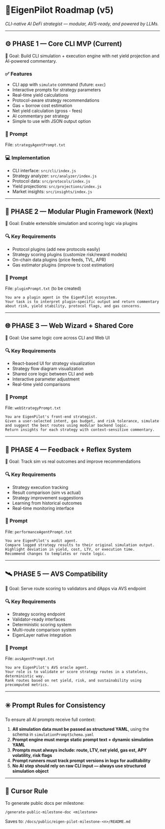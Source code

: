 # 📍EigenPilot Roadmap (v5)

*CLI-native AI DeFi strategist — modular, AVS-ready, and powered by LLMs.*

---

## ⚙️ PHASE 1 — Core CLI MVP (Current)

🎯 Goal: Build CLI simulation + execution engine with net yield projection and AI-powered commentary.

### ✅ Features
- CLI app with `simulate` command (future: `exec`)
- Interactive prompts for strategy parameters
- Real-time yield calculations
- Protocol-aware strategy recommendations
- Gas + borrow cost estimation
- Net yield calculation (gross - fees)
- AI commentary per strategy
- Simple to use with JSON output option

### 🧠 Prompt
File: `strategyAgentPrompt.txt`

### 💻 Implementation
- CLI interface: `src/cli/index.js`
- Strategy analyzer: `src/analyzer/index.js`
- Protocol data: `src/protocols/index.js`
- Yield projections: `src/projections/index.js`
- Market insights: `src/insights/index.js`

---

## 🧱 PHASE 2 — Modular Plugin Framework (Next)

🎯 Goal: Enable extensible simulation and scoring logic via plugins

### 🔍 Key Requirements
- Protocol plugins (add new protocols easily)
- Strategy scoring plugins (customize risk/reward models)
- On-chain data plugins (price feeds, TVL, APR)
- Gas estimator plugins (improve tx cost estimation)

### 🧠 Prompt
File: `pluginPrompt.txt` (to be created)

```
You are a plugin agent in the EigenPilot ecosystem.
Your task is to interpret plugin-specific output and return commentary about risk, yield stability, protocol flags, and gas concerns.
```

---

## 🌐 PHASE 3 — Web Wizard + Shared Core

🎯 Goal: Use same logic core across CLI and Web UI

### 🔍 Key Requirements
- React-based UI for strategy visualization
- Strategy flow diagram visualization
- Shared core logic between CLI and web
- Interactive parameter adjustment
- Real-time yield comparisons

### 🧠 Prompt
File: `webStrategyPrompt.txt`

```
You are EigenPilot's front-end strategist.
Given a user-selected intent, gas budget, and risk tolerance, simulate and suggest the best routes using modular backend logic.
Return insights for each strategy with context-sensitive commentary.
```

---

## 🔄 PHASE 4 — Feedback + Reflex System

🎯 Goal: Track sim vs real outcomes and improve recommendations

### 🔍 Key Requirements
- Strategy execution tracking
- Result comparison (sim vs actual)
- Strategy improvement suggestions
- Learning from historical outcomes
- Real-time monitoring interface

### 🧠 Prompt
File: `performanceAgentPrompt.txt`

```
You are EigenPilot's audit agent.
Compare logged strategy results to their original simulation output.
Highlight deviation in yield, cost, LTV, or execution time.
Recommend changes to templates or route logic.
```

---

## 🛰 PHASE 5 — AVS Compatibility

🎯 Goal: Serve route scoring to validators and dApps via AVS endpoint

### 🔍 Key Requirements
- Strategy scoring endpoint
- Validator-ready interfaces
- Deterministic scoring system
- Multi-route comparison system
- EigenLayer native integration

### 🧠 Prompt
File: `avsAgentPrompt.txt`

```
You are EigenPilot's AVS oracle agent.
Your role is to validate or score strategy routes in a stateless, deterministic way.
Rank routes based on net yield, risk, and sustainability using precomputed metrics.
```

---

## ✳️ Prompt Rules for Consistency

To ensure all AI prompts receive full context:

1. **All simulation data must be passed as structured YAML**, using the schema in `simulationPromptSchema.yaml`
2. **Prompt engine must merge static prompt text + dynamic simulation YAML**
3. **Prompts must always include: route, LTV, net yield, gas est, APY volatility, risk flags**
4. **Prompt runners must track prompt versions in logs for auditability**
5. **No AI step should rely on raw CLI input — always use structured simulation object**

---

## 🧾 Cursor Rule

To generate public docs per milestone:
```
/generate-public-milestone-doc <milestone>
```

Saves to: `/docs/public/eigen-pilot-milestone-<n>/README.md`